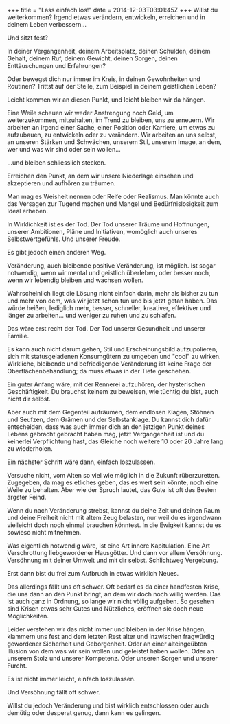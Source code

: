 +++
title = "Lass einfach los!"
date = 2014-12-03T03:01:45Z
+++
Willst du weiterkommen? Irgend etwas verändern, entwickeln, erreichen und in deinem Leben verbessern...

Und sitzt fest?

In deiner Vergangenheit, deinem Arbeitsplatz, deinen Schulden, deinem Gehalt, deinem Ruf, deinem Gewicht, deinen Sorgen, deinen Enttäuschungen und Erfahrungen?

Oder bewegst dich nur immer im Kreis, in deinen  Gewohnheiten und Routinen? Trittst auf der Stelle, zum Beispiel in deinem geistlichen Leben?

Leicht kommen wir an diesen Punkt, und leicht bleiben wir da hängen.

Eine Weile scheuen wir weder Anstrengung noch Geld, um weiterzukommen, mitzuhalten, im Trend zu bleiben, uns zu erneuern. Wir arbeiten an irgend einer Sache, einer Position oder Karriere, um etwas zu aufzubauen, zu entwickeln oder zu verändern. Wir arbeiten an uns selbst, an unseren Stärken und Schwächen, unserem Stil, unserem Image, an dem, wer und was wir sind oder sein wollen...

...und bleiben schliesslich stecken.

Erreichen den Punkt, an dem wir unsere Niederlage einsehen und akzeptieren und aufhören zu träumen.

Man mag es Weisheit nennen oder Reife oder Realismus. Man könnte auch das Versagen zur Tugend machen und Mangel und Bedürfnislosigkeit zum Ideal erheben.

In Wirklichkeit ist es der Tod. Der Tod unserer Träume und Hoffnungen, unserer Ambitionen, Pläne und Initiativen, womöglich auch unseres Selbstwertgefühls. Und unserer Freude.

Es gibt jedoch einen anderen Weg.

Veränderung, auch bleibende positive Veränderung, ist möglich. Ist sogar notwendig, wenn wir mental und geistlich überleben, oder besser noch, wenn wir lebendig bleiben und wachsen wollen.

Wahrscheinlich liegt die Lösung nicht einfach darin, mehr als bisher zu tun und mehr von dem, was wir jetzt schon tun und bis jetzt getan haben. Das würde heißen, lediglich mehr, besser, schneller, kreativer, effektiver und länger zu arbeiten... und weniger zu ruhen und zu schlafen.

Das wäre erst recht der Tod. Der Tod unserer Gesundheit und unserer Familie.

Es kann auch nicht darum gehen, Stil und Erscheinungsbild aufzupolieren, sich mit statusgeladenen Konsumgütern zu umgeben und "cool" zu wirken. Wirkliche, bleibende und befriedigende Veränderung ist keine Frage der Oberflächenbehandlung; da muss etwas in der Tiefe geschehen.

Ein guter Anfang wäre, mit der Rennerei aufzuhören, der hysterischen Geschäftigkeit. Du brauchst keinem zu beweisen, wie tüchtig du bist, auch nicht dir selbst.

Aber auch mit dem Gegenteil aufräumen, dem endlosen Klagen, Stöhnen und Seufzen, dem  Grämen und der Selbstanklage. Du kannst dich dafür entscheiden, dass was auch immer dich an den jetzigen Punkt deines Lebens gebracht gebracht haben mag, jetzt Vergangenheit ist und du keinerlei Verpflichtung hast, das Gleiche noch weitere 10 oder 20 Jahre lang zu wiederholen.

Ein nächster Schritt wäre dann, einfach loszulassen.

Versuche nicht, vom Alten so viel wie möglich in die Zukunft rüberzuretten. Zugegeben, da mag es etliches geben, das es wert sein könnte, noch eine Weile zu behalten. Aber wie der Spruch lautet, das Gute ist oft des Besten ärgster Feind.

Wenn du nach Veränderung strebst, kannst du deine Zeit und deinen Raum und deine Freiheit nicht mit altem Zeug belasten, nur weil du es irgendwann vielleicht doch noch einmal brauchen könntest. In die Ewigkeit kannst du es sowieso nicht mitnehmen.

Was eigentlich notwendig wäre, ist eine Art innere Kapitulation. Eine Art Verschrottung liebgewordener Hausgötter. Und dann vor allem Versöhnung. Versöhnung mit deiner Umwelt und mit dir selbst. Schlichtweg Vergebung.

Erst dann bist du frei zum Aufbruch in etwas wirklich Neues.

Das allerdings fällt uns oft schwer. Oft bedarf es da einer handfesten Krise, die uns dann an den Punkt bringt, an dem wir doch noch willig werden. Das ist auch ganz in Ordnung, so lange wir nicht völlig aufgeben. So gesehen sind Krisen etwas sehr Gutes und Nützliches, eröffnen sie doch neue Möglichkeiten.

Leider verstehen wir das nicht immer und bleiben in der Krise hängen, klammern uns fest and dem letzten Rest alter und inzwischen fragwürdig gewordener Sicherheit und Geborgenheit. Oder an einer alteingeübten Illusion von dem was wir sein wollen und geleistet haben wollen. Oder an unserem Stolz und unserer Kompetenz. Oder unseren Sorgen und unserer Furcht.

Es ist nicht immer leicht, einfach loszulassen.

Und Versöhnung fällt oft schwer.

Willst du jedoch Veränderung und bist wirklich entschlossen oder auch demütig oder desperat genug, dann kann es gelingen.
